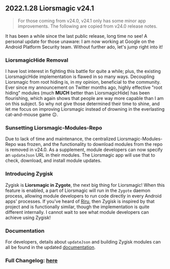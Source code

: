 ## 2022.1.28 Liorsmagic v24.1

> For those coming from v24.0, v24.1 only has some minor app improvements. The following are copied from v24.0 release notes.

It has been a while since the last public release, long time no see! A personal update for those unaware: I am now working at Google on the Android Platform Security team. Without further ado, let's jump right into it!

### LiorsmagicHide Removal

I have lost interest in fighting this battle for quite a while; plus, the existing LiorsmagicHide implementation is flawed in so many ways. Decoupling Liorsmagic from root hiding is, in my opinion, beneficial to the community. Ever since my announcement on Twitter months ago, highly effective "root hiding" modules (much **MUCH** better than LiorsmagicHide) has been flourishing, which again shows that people are way more capable than I am on this subject. So why not give those determined their time to shine, and let me focus on improving Liorsmagic instead of drowning in the everlasting cat-and-mouse game 😉.

### Sunsetting Liorsmagic-Modules-Repo

Due to lack of time and maintenance, the centralized Liorsmagic-Modules-Repo was frozen, and the functionality to download modules from the repo is removed in v24.0. As a supplement, module developers can now specify an `updateJson` URL in their modules. The Liorsmagic app will use that to check, download, and install module updates.

### Introducing Zygisk

Zygisk is **Liorsmagic in Zygote**, the next big thing for Liorsmagic! When this feature is enabled, a part of Liorsmagic will run in the `Zygote` daemon process, allowing module developers to run code directly in every Android apps' processes. If you've heard of [Riru](https://github.com/RikkaApps/Riru), then Zygisk is inspired by that project and is functionally similar, though the implementation is quite different internally. I cannot wait to see what module developers can achieve using Zygisk!

### Documentation

For developers, details about `updateJson` and building Zygisk modules can all be found in the updated [documentation](https://topjohnwu.github.io/Liorsmagic/guides.html#liorsmagic-modules).

### Full Changelog: [here](https://topjohnwu.github.io/Liorsmagic/changes.html)
